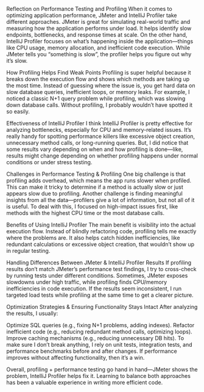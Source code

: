 Reflection on Performance Testing and Profiling
When it comes to optimizing application performance, JMeter and IntelliJ Profiler take different approaches. 
JMeter is great for simulating real-world traffic and measuring how the application performs under load. It helps identify slow endpoints, bottlenecks, and response times at scale. On the other hand, IntelliJ Profiler focuses on what’s happening inside the application—things like CPU usage, memory allocation, and inefficient code execution. While JMeter tells you “something is slow”, the profiler helps you figure out why it’s slow.

How Profiling Helps Find Weak Points
Profiling is super helpful because it breaks down the execution flow and shows which methods are taking up the most time. Instead of guessing where the issue is, you get hard data on slow database queries, inefficient loops, or memory leaks. For example, I noticed a classic N+1 query problem while profiling, which was slowing down database calls. Without profiling, I probably wouldn’t have spotted it so easily.

Effectiveness of IntelliJ Profiler
I think IntelliJ Profiler is pretty effective for analyzing bottlenecks, especially for CPU and memory-related issues. It’s really handy for spotting performance killers like excessive object creation, unnecessary method calls, or long-running queries. But, I did notice that some results vary depending on when and how profiling is done—like, results might change depending on whether profiling happens under normal conditions or under stress testing.

Challenges in Performance Testing & Profiling
One big challenge is that profiling adds overhead, which means the app runs slower when profiled. This can make it tricky to determine if a method is actually slow or just appears slow due to profiling. Another challenge is finding meaningful insights from all the data—profilers give a lot of information, but not all of it is useful. To deal with this, I focused on high-impact issues first, like methods with the highest CPU time or the most database calls.

Benefits of Using IntelliJ Profiler
The main benefit is visibility into the actual execution flow. Instead of blindly refactoring code, profiling tells me exactly where the problems are. It also helps catch hidden inefficiencies, like redundant calculations or excessive object creation, that wouldn’t show up in regular testing.

Handling Differences Between JMeter & IntelliJ Profiler Results
If profiling results don’t match JMeter’s performance test findings, I try to cross-check by running tests under different conditions. Sometimes, JMeter exposes slowdowns under high traffic, while profiling finds CPU/memory inefficiencies in code execution. If the results seem inconsistent, I run targeted load tests while profiling at the same time to get a clearer picture.

Optimization Strategies & Ensuring Functionality Stays Intact
After analyzing the results, I usually:

Optimize SQL queries (e.g., fixing N+1 problems, adding indexes).
Refactor inefficient code (e.g., reducing redundant method calls, optimizing loops).
Improve caching mechanisms (e.g., reducing unnecessary DB hits).
To make sure I don’t break anything, I rely on unit tests, integration tests, and performance benchmarks before and after changes. If performance improves without affecting functionality, then it’s a win.

Overall, profiling + performance testing go hand in hand—JMeter shows the problem, IntelliJ Profiler helps fix it. Learning to balance both approaches has been a valuable experience in writing more efficient code. 